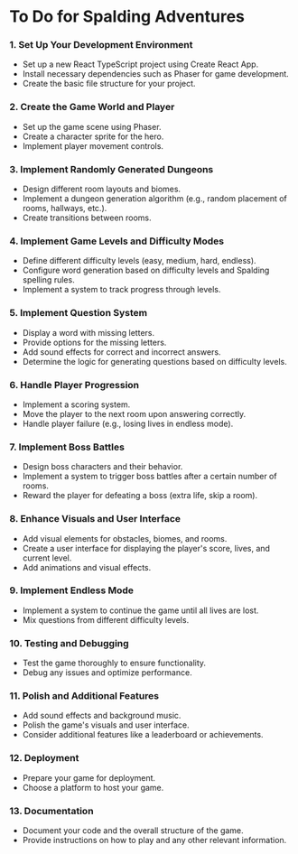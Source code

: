 # To Do for Spalding Adventures
### 1. Set Up Your Development Environment

- Set up a new React TypeScript project using Create React App.
- Install necessary dependencies such as Phaser for game development.
- Create the basic file structure for your project.

### 2. Create the Game World and Player

- Set up the game scene using Phaser.
- Create a character sprite for the hero.
- Implement player movement controls.

### 3. Implement Randomly Generated Dungeons

- Design different room layouts and biomes.
- Implement a dungeon generation algorithm (e.g., random placement of rooms, hallways, etc.).
- Create transitions between rooms.

### 4. Implement Game Levels and Difficulty Modes

- Define different difficulty levels (easy, medium, hard, endless).
- Configure word generation based on difficulty levels and Spalding spelling rules.
- Implement a system to track progress through levels.

### 5. Implement Question System

- Display a word with missing letters.
- Provide options for the missing letters.
- Add sound effects for correct and incorrect answers.
- Determine the logic for generating questions based on difficulty levels.

### 6. Handle Player Progression

- Implement a scoring system.
- Move the player to the next room upon answering correctly.
- Handle player failure (e.g., losing lives in endless mode).

### 7. Implement Boss Battles

- Design boss characters and their behavior.
- Implement a system to trigger boss battles after a certain number of rooms.
- Reward the player for defeating a boss (extra life, skip a room).

### 8. Enhance Visuals and User Interface

- Add visual elements for obstacles, biomes, and rooms.
- Create a user interface for displaying the player's score, lives, and current level.
- Add animations and visual effects.

### 9. Implement Endless Mode

- Implement a system to continue the game until all lives are lost.
- Mix questions from different difficulty levels.

### 10. Testing and Debugging

- Test the game thoroughly to ensure functionality.
- Debug any issues and optimize performance.

### 11. Polish and Additional Features

- Add sound effects and background music.
- Polish the game's visuals and user interface.
- Consider additional features like a leaderboard or achievements.

### 12. Deployment

- Prepare your game for deployment.
- Choose a platform to host your game.

### 13. Documentation

- Document your code and the overall structure of the game.
- Provide instructions on how to play and any other relevant information.
